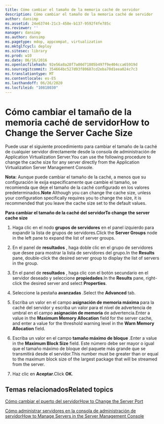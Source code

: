 ```yaml
---
title: Cómo cambiar el tamaño de la memoria caché de servidor
description: Cómo cambiar el tamaño de la memoria caché de servidor
author: dansimp
ms.assetid: 24e63744-21c3-458e-b137-9592f4fe785c
ms.reviewer: ''
manager: dansimp
ms.author: dansimp
ms.pagetype: mdop, appcompat, virtualization
ms.mktglfcycl: deploy
ms.sitesec: library
ms.prod: w10
ms.date: 06/16/2016
ms.openlocfilehash: 92e56a8a28f7a00d71805b497f9e404cca65919d
ms.sourcegitcommit: 354664bc527d93f80687cd2eba70d1eea024c7c3
ms.translationtype: MT
ms.contentlocale: es-ES
ms.lasthandoff: 06/26/2020
ms.locfileid: "10818030"
---
```

# <span data-ttu-id="92bc2-103">Cómo cambiar el tamaño de la memoria caché de servidor</span><span class="sxs-lookup"><span data-stu-id="92bc2-103">How to Change the Server Cache Size</span></span>


<span data-ttu-id="92bc2-104">Puede usar el siguiente procedimiento para cambiar el tamaño de la caché de cualquier servidor directamente desde la consola de administración de Application Virtualization Server.</span><span class="sxs-lookup"><span data-stu-id="92bc2-104">You can use the following procedure to change the cache size for any server directly from the Application Virtualization Server Management Console.</span></span>

<span data-ttu-id="92bc2-105">**Nota:**  Aunque puede cambiar el tamaño de la caché, a menos que su configuración le exija específicamente que cambie el tamaño, se recomienda que deje el tamaño de la caché configurado en los valores predeterminados.</span><span class="sxs-lookup"><span data-stu-id="92bc2-105">**Note** Although you can change the cache size, unless your configuration specifically requires you to change the size, it is recommended that you leave the cache size set to the default values.</span></span>

 

**<span data-ttu-id="92bc2-106">Para cambiar el tamaño de la caché del servidor</span><span class="sxs-lookup"><span data-stu-id="92bc2-106">To change the server cache size</span></span>**

1.  <span data-ttu-id="92bc2-107">Haga clic en el nodo **grupos de servidores** en el panel izquierdo para expandir la lista de grupos de servidores.</span><span class="sxs-lookup"><span data-stu-id="92bc2-107">Click the **Server Groups** node in the left pane to expand the list of server groups.</span></span>

2.  <span data-ttu-id="92bc2-108">En el panel de **resultados** , haga doble clic en el grupo de servidores que desee para mostrar la lista de servidores del grupo.</span><span class="sxs-lookup"><span data-stu-id="92bc2-108">In the **Results** pane, double-click the desired server group to display the list of servers in the group.</span></span>

3.  <span data-ttu-id="92bc2-109">En el panel de **resultados** , haga clic con el botón secundario en el servidor deseado y seleccione **propiedades**.</span><span class="sxs-lookup"><span data-stu-id="92bc2-109">In the **Results** pane, right-click the desired server and select **Properties**.</span></span>

4.  <span data-ttu-id="92bc2-110">Seleccione la pestaña **avanzadas** .</span><span class="sxs-lookup"><span data-stu-id="92bc2-110">Select the **Advanced** tab.</span></span>

5.  <span data-ttu-id="92bc2-111">Escriba un valor en el campo **asignación de memoria máxima** para la caché del servidor y escriba un valor para el nivel de advertencia de umbral en el campo **asignación de memoria** de advertencia.</span><span class="sxs-lookup"><span data-stu-id="92bc2-111">Enter a value in the **Maximum Memory Allocation** field for the server cache, and enter a value for the threshold warning level in the **Warn Memory Allocation** field.</span></span>

6.  <span data-ttu-id="92bc2-112">Escriba un valor en el campo **tamaño máximo de bloque** .</span><span class="sxs-lookup"><span data-stu-id="92bc2-112">Enter a value in the **Maximum Block Size** field.</span></span> <span data-ttu-id="92bc2-113">Este número debe ser mayor o igual que el tamaño máximo de bloque del paquete más grande que se transmitirá desde el servidor.</span><span class="sxs-lookup"><span data-stu-id="92bc2-113">This number must be greater than or equal to the maximum block size of the largest package that will be streamed from the server.</span></span>

7.  <span data-ttu-id="92bc2-114">Haz clic en **Aceptar**.</span><span class="sxs-lookup"><span data-stu-id="92bc2-114">Click **OK**.</span></span>

## <span data-ttu-id="92bc2-115">Temas relacionados</span><span class="sxs-lookup"><span data-stu-id="92bc2-115">Related topics</span></span>


[<span data-ttu-id="92bc2-116">Cómo cambiar el puerto del servidor</span><span class="sxs-lookup"><span data-stu-id="92bc2-116">How to Change the Server Port</span></span>](how-to-change-the-server-port.md)

[<span data-ttu-id="92bc2-117">Cómo administrar servidores en la consola de administración de servidor</span><span class="sxs-lookup"><span data-stu-id="92bc2-117">How to Manage Servers in the Server Management Console</span></span>](how-to-manage-servers-in-the-server-management-console.md)

 

 





